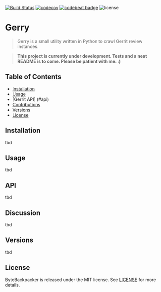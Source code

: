 [![Build Status](https://travis-ci.org/michaeldorner/Gerry.svg)](https://travis-ci.org/michaeldorner/Gerry) 
[![codecov](https://codecov.io/gh/michaeldorner/Gerry/branch/master/graph/badge.svg)](https://codecov.io/gh/michaeldorner/Gerry)
[![codebeat badge](https://codebeat.co/badges/f8306b22-3837-4244-a637-e880c6532700)](https://codebeat.co/projects/github-com-michaeldorner-gerry-master)
![license](https://img.shields.io/github/license/mashape/apistatus.svg)

# Gerry

> Gerry is a small utility written in Python to crawl Gerrit review instances. 

> **This project is currently under development. Tests and a neat README is to come. Please be patient with me. :)**

## Table of Contents

- [Installation](#installation)
- [Usage](#usage)
- [Gerrit API] (#api)
- [Contributions](#contributions)
- [Versions](#versions)
- [License](#license)


## Installation
tbd

## Usage
tbd

## API
tbd

## Discussion
tbd

## Versions
tbd

## License 

ByteBackpacker is released under the MIT license. See [LICENSE](LICENSE) for more details.
